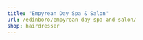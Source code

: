 ```yaml
---
title: "Empyrean Day Spa & Salon"
url: /edinboro/empyrean-day-spa-and-salon/
shop: hairdresser
---
```

